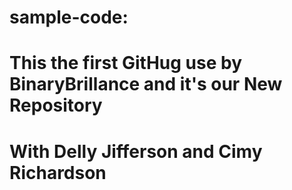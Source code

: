﻿# sample-code:
# This the first GitHug use by BinaryBrillance and it's our New Repository
# With Delly Jifferson and Cimy Richardson

